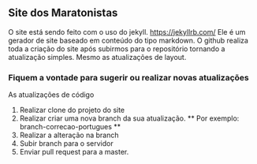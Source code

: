 ## Site dos Maratonistas

O site está sendo feito com o uso do jekyll. https://jekyllrb.com/
Ele é um gerador de site baseado em conteúdo do tipo markdown. 
O github realiza toda a criação do site após subirmos para o repositório tornando 
a atualização simples. Mesmo as atualizações de layout.

### Fiquem a vontade para sugerir ou realizar novas atualizações

As atualizações de código

1. Realizar clone do projeto do site
2. Realizar criar uma nova branch da sua atualização. ** Por exemplo: branch-correcao-portugues ** 
3. Realizar a alteração na branch
4. Subir branch para o servidor 
5. Enviar pull request para a master.
